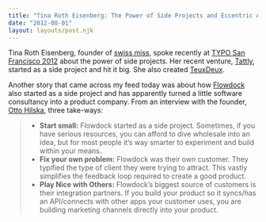 ```yaml
---
title: "Tina Roth Eisenberg: The Power of Side Projects and Eccentric Aunts"
date: "2012-08-01"
layout: layouts/post.njk
---
```


Tina Roth Eisenberg, founder of [swiss miss](http://www.swiss-miss.com/), spoke recently at [TYPO San Francisco 2012](http://typotalks.com/sanfrancisco/) about the power of side projects. Her recent venture, [Tattly](http://tattly.com/), started as a side project and hit it big. She also created [TeuxDeux](http://teuxdeux.com/).

Another story that came across my feed today was about how [Flowdock](https://flowdock.com/) also started as a side project and has apparently turned a little software consultancy into a product company. From an interview with the founder, [Otto Hilska](http://twitter.com/mutru), three take-ways:

> - **Start small:** Flowdock started as a side project. Sometimes, if you have serious resources, you can afford to dive wholesale into an idea, but for most people it’s way smarter to experiment and build within your means.
> - **Fix your own problem:** Flowdock was their own customer. They typified the type of client they were trying to attract. This vastly simplifies the feedback loop required to create a good product.
> - **Play Nice with Others:** Flowdock’s biggest source of customers is their integration partners. If you build your product so it syncs/has an API/connects with other apps your customer uses, you are building marketing channels directly into your product.
